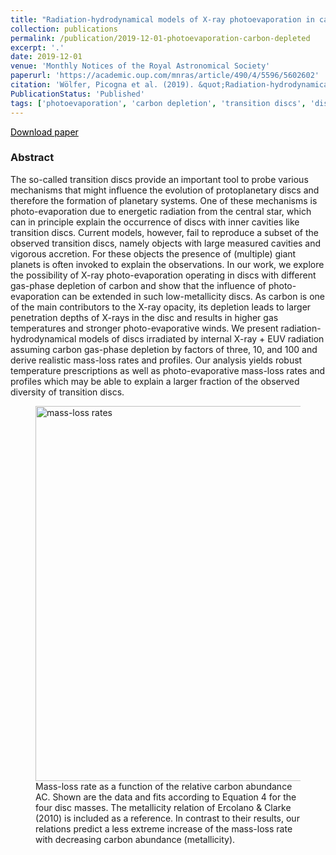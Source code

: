 ```yaml
---
title: "Radiation-hydrodynamical models of X-ray photoevaporation in carbon-depleted circumstellar discs "
collection: publications
permalink: /publication/2019-12-01-photoevaporation-carbon-depleted
excerpt: '.'
date: 2019-12-01
venue: 'Monthly Notices of the Royal Astronomical Society'
paperurl: 'https://academic.oup.com/mnras/article/490/4/5596/5602602'
citation: 'Wölfer, Picogna et al. (2019). &quot;Radiation-hydrodynamical models of X-ray photoevaporation in carbon-depleted circumstellar discs .&quot; <i>Monthly Notices of the Royal Astronomical Society</i>. 490, 4.'
PublicationStatus: 'Published'
tags: ['photoevaporation', 'carbon depletion', 'transition discs', 'disc evolution', 'X-ray']
---
```

<i class="fas fa-file-pdf" aria-hidden="true"></i> <a href="http://GiovanniPicogna.github.io/files/photoevaporation-carbon-depleted.pdf" style="color : black;">Download paper </a>

### Abstract
The so-called transition discs provide an important tool to probe various mechanisms that might influence the evolution of protoplanetary discs and therefore the formation of planetary systems. One of these mechanisms is photo-evaporation due to energetic radiation from the central star, which can in principle explain the occurrence of discs with inner cavities like transition discs. Current models, however, fail to reproduce a subset of the observed transition discs, namely objects with large measured cavities and vigorous accretion. For these objects the presence of (multiple) giant planets is often invoked to explain the observations. In our work, we explore the possibility of X-ray photo-evaporation operating in discs with different gas-phase depletion of carbon and show that the influence of photo-evaporation can be extended in such low-metallicity discs. As carbon is one of the main contributors to the X-ray opacity, its depletion leads to larger penetration depths of X-rays in the disc and results in higher gas temperatures and stronger photo-evaporative winds. We present radiation-hydrodynamical models of discs irradiated by internal X-ray + EUV radiation assuming carbon gas-phase depletion by factors of three, 10, and 100 and derive realistic mass-loss rates and profiles. Our analysis yields robust temperature prescriptions as well as photo-evaporative mass-loss rates and profiles which may be able to explain a larger fraction of the observed diversity of transition discs. 

<figure>
  <img src="http://GiovanniPicogna.github.io/images/photoevaporation-carbon-depleted.png" alt="mass-loss rates" width="600"/>
  <figcaption>Mass-loss rate as a function of the relative carbon abundance AC. Shown are the data and fits according to Equation 4 for the four disc masses. The metallicity relation of Ercolano & Clarke (2010) is included as a reference. In contrast to their results, our relations predict a less extreme increase of the mass-loss rate with decreasing carbon abundance (metallicity).</figcaption>
</figure>
